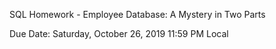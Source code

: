 SQL Homework - Employee Database: A Mystery in Two Parts

Due Date: Saturday, October 26, 2019 11:59 PM Local
